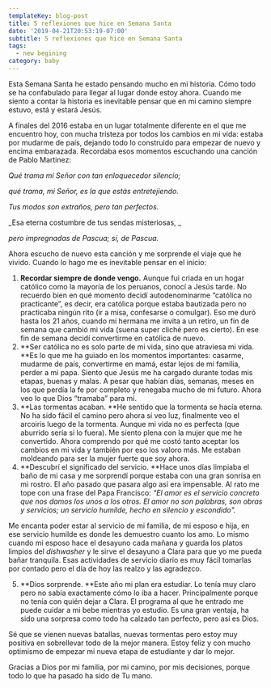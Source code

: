 ```yaml
---
templateKey: blog-post
title: 5 reflexiones que hice en Semana Santa
date: '2019-04-21T20:53:19-07:00'
subtitle: 5 reflexiones que hice en Semana Santa
tags:
  - new begining
category: baby
---
```

Esta Semana Santa he estado pensando mucho en mi historia. Cómo todo se ha confabulado para llegar al lugar donde estoy ahora. Cuando me siento a contar la historia es inevitable pensar que en mi camino siempre estuvo, está y estará Jesús. 

A finales del 2016 estaba en un lugar totalmente diferente en el que me encuentro hoy, con mucha tristeza por todos los cambios en mi vida: estaba por mudarme de país, dejando todo lo construido para empezar de nuevo y encima embarazada. Recordaba esos momentos escuchando una canción de Pablo Martinez: 

_Qué trama mi Señor con tan enloquecedor silencio;_

_qué trama, mi Señor, es la que estás entretejiendo._

_Tus modos son extraños, pero tan perfectos._

_Esa eterna costumbre de tus sendas misteriosas, _

_pero impregnadas de Pascua; sí, de Pascua._

Ahora escucho de nuevo esta canción y me sorprende el viaje que he vivido. Cuando lo hago me es inevitable pensar en el inicio:

1. **Recordar siempre de donde vengo.** Aunque fui criada en un hogar católico como la mayoría de los peruanos, conocí a Jesús tarde. No recuerdo bien en qué momento decidí autodenominarme “católica no practicante”, es decir, era católica porque estaba bautizada pero no practicaba ningún rito (ir a misa, confesarse o comulgar). Eso me duró hasta los 21 años, cuando mi hermana me invita a un retiro, un fin de semana que cambió mi vida (suena super cliché pero es cierto). En ese fin de semana decidí convertirme en católica de nuevo.
2. **Ser católica no es solo parte de mi vida, sino que atraviesa mi vida. **Es lo que me ha guiado en los  momentos importantes: casarme, mudarme de país, convertirme en mamá, estar lejos de mi familia, perder a mi papa. Siento que Jesús me ha cargado durante todas mis etapas, buenas y malas. A pesar que habían días, semanas, meses en los que perdía la fe por completo y renegaba mucho de mi futuro. Ahora veo lo que Dios “tramaba” para mí. 	
3. **Las tormentas acaban. **He sentido que la tormenta se hacía eterna. No ha sido fácil el camino pero ahora sí veo luz, finalmente veo el arcoiris luego de la tormenta. Aunque mi vida no es perfecta (que aburrido sería si lo fuera). Me siento plena con la mujer que me he convertido. Ahora comprendo por qué me costó tanto aceptar los cambios en mi vida y también por eso los valoro más. Me estaban moldeando para ser la mujer fuerte que soy ahora. 
4. **Descubrí el significado del servicio. **Hace unos días limpiaba el baño de mi casa y me sorprendí porque estaba con una gran sonrisa en mi rostro. El año pasado que pasara algo así era impensable. Al rato me tope con una frase del Papa Francisco: _“El amor es el servicio concreto que nos damos los unos a los otros. El amor no son palabras, son obras y servicios; un servicio humilde, hecho en silencio y escondido"._

Me encanta poder estar al servicio de mi familia, de mi esposo e hija, en ese servicio humilde es donde les demuestro cuanto los amo. Lo mismo cuando mi esposo hace el desayuno cada mañana y guarda los platos limpios del _dishwasher_ y le sirve el desayuno a Clara para que yo me pueda bañar tranquila. Esas actividades de servicio diario es muy fácil tomarlas por contado pero el día de hoy las realzo y las agradezco. 

5. **Dios sorprende. **Este año mi plan era estudiar. Lo tenía muy claro pero no sabía exactamente cómo lo iba a hacer. Principalmente porque no tenía con quién dejar a Clara. El programa al que he entrado me puede cuidar a mi bebe mientras yo estudio. Es una gran ventaja, ha sido una sorpresa como todo ha calzado tan perfecto, pero así es Dios. 

Sé que se vienen nuevas batallas, nuevas tormentas pero estoy muy positiva en sobrellevar todo de la mejor manera. Estoy feliz y con mucho optimismo de empezar mi nueva etapa de estudiante y dar lo mejor.

Gracias a Dios por mi familia, por mi camino, por mis decisiones, porque todo lo que ha pasado ha sido de Tu mano.
